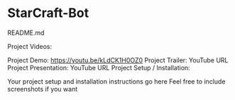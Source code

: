 # StarCraft-Bot

README.md

Project Videos:

Project Demo: https://youtu.be/kLdCK1H0OZ0 
Project Trailer: YouTube URL 
Project Presentation: YouTube URL 
Project Setup / Installation:

Your project setup and installation instructions go here Feel free to include screenshots if you want
